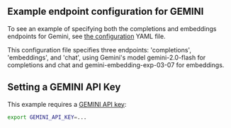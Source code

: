 ## Example endpoint configuration for GEMINI

To see an example of specifying both the completions and embeddings endpoints for Gemini, see [the configuration](config.yaml) YAML file.

This configuration file specifies three endpoints: 'completions', 'embeddings', and 'chat', using Gemini's model gemini-2.0-flash for completions and chat and gemini-embedding-exp-03-07 for embeddings.

## Setting a GEMINI API Key

This example requires a [GEMINI API key](https://ai.google.dev/gemini-api/docs/api-key):

```sh
export GEMINI_API_KEY=...
```
